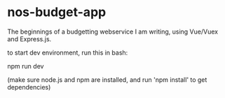 # nos-budget-app

The beginnings of a budgetting webservice I am writing, using Vue/Vuex and Express.js.

to start dev environment, run this in bash:

npm run dev

(make sure node.js and npm are installed, and run 'npm install' to get dependencies)